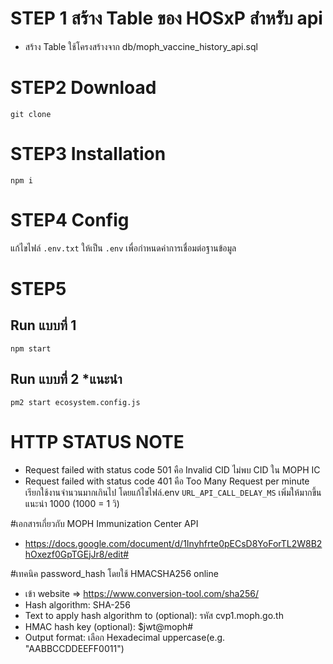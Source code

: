 # STEP 1 สร้าง Table ของ HOSxP สำหรับ api

- สร้าง Table ใช้โครงสร้างจาก db/moph_vaccine_history_api.sql

# STEP2 Download

```
git clone
```

# STEP3 Installation

```
npm i
```

# STEP4 Config

แก้ไขไฟล์ `.env.txt` ให้เป็น `.env` เพื่อกำหนดค่าการเชื่อมต่อฐานข้อมูล

# STEP5

## Run แบบที่ 1

```
npm start
```

## Run แบบที่ 2 \*แนะนำ

```
pm2 start ecosystem.config.js
```

# HTTP STATUS NOTE

- Request failed with status code 501 คือ Invalid CID ไม่พบ CID ใน MOPH IC
- Request failed with status code 401 คือ Too Many Request per minute เรียกใช้งานจำนวนมากเกินไป โดยแก้ไขไฟล์.env <code>URL_API_CALL_DELAY_MS</code> เพิ่มให้มากขึ้น แนะนำ 1000 (1000 = 1 วิ)

#เอกสารเกี่ยวกับ MOPH Immunization Center API

- https://docs.google.com/document/d/1Inyhfrte0pECsD8YoForTL2W8B2hOxezf0GpTGEjJr8/edit#

#เทคนิค password_hash โดยใช้ HMACSHA256 online

- เข้า website => https://www.conversion-tool.com/sha256/
- Hash algorithm: SHA-256
- Text to apply hash algorithm to (optional): รหัส cvp1.moph.go.th
- HMAC hash key (optional): \$jwt@moph#
- Output format: เลือก Hexadecimal uppercase(e.g. "AABBCCDDEEFF0011")
